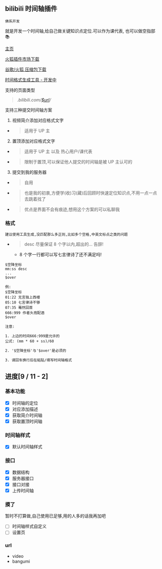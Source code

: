 ## bilibili 时间轴插件

`佛系开发`

就是开发一个时间轴,给自己做关键知识点定位.可以作为课代表,
也可以做空指部 📚

[主页](https://www.abps.group/plugins/airborne)

[火狐插件市场下载](https://addons.mozilla.org/zh-CN/firefox/addon/bilibilitimeline/)

[谷歌/火狐 压缩包下载](https://github.com/abpsx/bilibiliTimeLine/releases)

[时间格式生成工具 - 开发中](https://www.abps.group/cloudApp/timelinebuilder)

支持的页面类型

> _.bilibili.com/[\$url](#url)/_

支持三种提交时间轴方案

1. 视频简介添加对应格式文字

- > 适用于 UP 主

2. 置顶添加对应格式文字

- > 适用于 UP 主 以及 热心用户/课代表
- > 限制于置顶,可以保证他人提交的时间轴是被 UP 主认可的

3. 提交到我的服务器

- > 自用
- > 也是我的初衷,方便学(收)习(藏)后回顾时快速定位知识点,不用一点一点去跳着找了
- > 优点是界面不会有痕迹,想用这个方案的可以私聊我

### 格式

`建议使用工具生成,没匹配那么多正则,比如多个空格,中英文标点之类的问题`

- > desc 尽量保证 8 个字以内,超出的... 告辞!
  - 8 个字一行都可以写七言律诗了还不满足吗!

```
$空降坐标
mm:ss desc
...
$over

例:
$空降坐标
01:22 无言独上西楼
05:10 七言律诗不够
07:35 蓦然回首
666:999 作者头孢配酒
$over
```

```
注意:

1. 上边的时间666:999是允许的
公式: (mm * 60 + ss)/60

2. '$空降坐标'与'$over'是必须的

3. 请回车换行后在粘贴/填写时间轴格式
```

## 进度[9 / 11 - 2]

### 基本功能

- [x] 时间轴的定位
- [x] 对应添加描述
- [x] 获取简介时间轴
- [x] 获取置顶时间轴

### 时间轴样式

- [x] 默认时间轴样式

### 接口

- [x] 数据结构
- [x] 服务器接口
- [x] 接口对接
- [x] 上传时间轴

### 摸了

暂时不打算做,自己使用已足够,用的人多的话我再加吧

- [ ] 时间轴样式自定义
- [ ] 设置页

### url

- video
- bangumi
